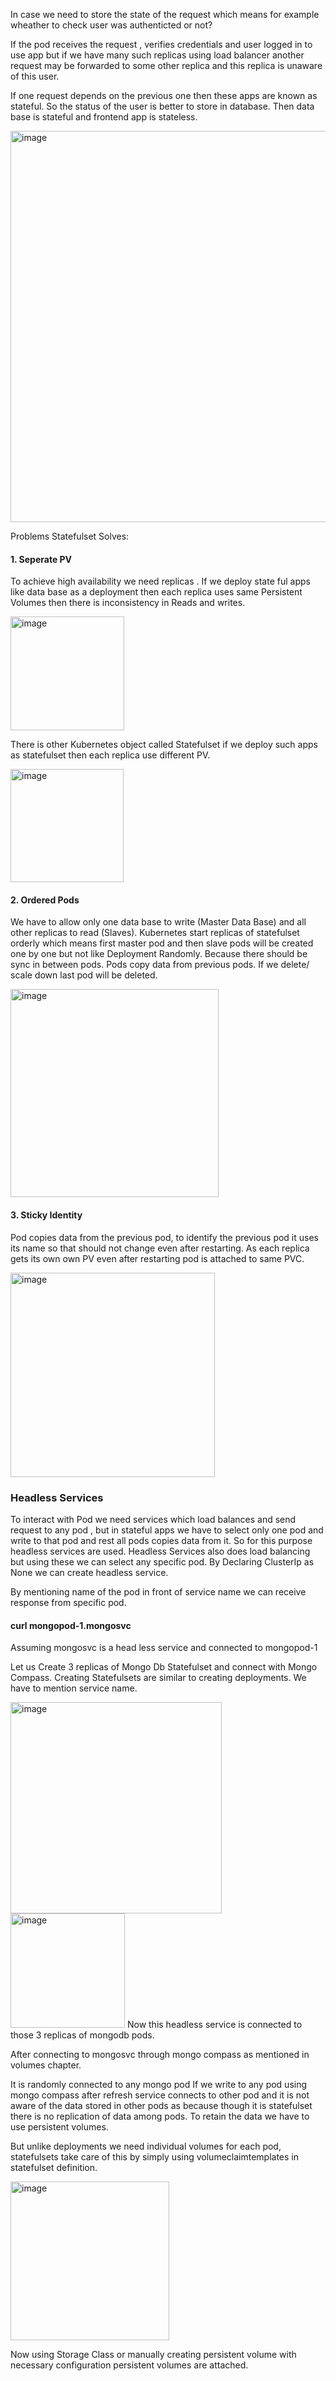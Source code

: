 In case we need to store the state of the request which means for example wheather to check user was authenticted or not?

If the pod receives the request , verifies credentials and user logged in to use app but if we have many such replicas using load balancer another request may be 
forwarded to some other replica and this replica is unaware of this user. 

If one request depends on the previous one then these apps are known as  stateful. So the status of the user is better to store in database.  Then data base is stateful and 
frontend app is stateless. 


<img width="626" alt="image" src="https://github.com/KORLA2/Kubernetes/assets/96729391/8239e298-1356-44fa-8ef3-674d5b171c18">

Problems Statefulset Solves:

#### 1. Seperate PV

To achieve high availability we need replicas . If we deploy state ful apps like data base as a deployment then each replica uses same Persistent Volumes then there is 
inconsistency in Reads and writes.
    
  <img width="182" alt="image" align="center" src="https://github.com/KORLA2/Kubernetes/assets/96729391/a02440d2-685d-4c8e-898c-b4c83f4c978a">


There is other Kubernetes object called Statefulset if we deploy such apps as statefulset then each replica use different PV.

  <img width="181" alt="image"  align="center" src="https://github.com/KORLA2/Kubernetes/assets/96729391/c2ce4e50-02ee-4883-9d4b-dd7cb72a8d95">

 #### 2. Ordered Pods 
 
We have to allow only one data base to write (Master Data Base) and all other replicas to read (Slaves).   Kubernetes start replicas of statefulset orderly which means first master pod and then slave pods will be created one by one  but not like Deployment Randomly. Because there should be sync in between pods. Pods copy data from previous pods. If we delete/ scale down  last pod will be deleted.
   
   <img width="333" alt="image" src="https://github.com/KORLA2/Kubernetes/assets/96729391/3915747a-e227-4a76-aa6c-c1d609fe25df">

#### 3. Sticky Identity

Pod copies data from the previous pod, to identify the previous pod it uses its name so that should not change even after restarting.
As each replica gets its own own PV even after restarting pod is attached to same PVC.

<img width="327" alt="image" src="https://github.com/KORLA2/Kubernetes/assets/96729391/67646c68-cd9f-4c32-9f2a-69df9d61e661">


### Headless Services

To interact with Pod we need services which  load balances and send request to any pod , but in stateful apps we have to select only one pod and write to that pod and 
rest all pods copies data from it. So for this purpose headless services are used. Headless Services also does load balancing but using these we can select any specific pod.
By Declaring ClusterIp as None we can create headless service.

By mentioning name of the pod in front of service name we can receive response from specific pod.

#### curl mongopod-1.mongosvc 
Assuming mongosvc is a head less service and connected to mongopod-1 

Let us Create 3 replicas of Mongo Db Statefulset and connect with Mongo Compass.
Creating Statefulsets are similar to creating deployments. We have to mention service name.

<img width="338" alt="image" src="https://github.com/KORLA2/Kubernetes/assets/96729391/5af6a1eb-ebac-4664-86b2-7bccbd00ea80">

<img width="183" alt="image" src="https://github.com/KORLA2/Kubernetes/assets/96729391/d934cc76-c6e7-446b-8665-896f9923a9aa">
Now this headless service is connected to those 3 replicas of mongodb pods.

After connecting to mongosvc through mongo compass as mentioned in volumes chapter.

It is randomly connected to any mongo pod If we write to any pod using mongo compass after refresh service connects to other pod and it is not aware of the data stored 
in other pods as because though it is statefulset there is no replication of data among pods.
To retain the data we have to use persistent volumes.

But unlike deployments we need individual volumes for each pod, statefulsets take care of this by simply using volumeclaimtemplates in statefulset definition.


<img width="254" alt="image" src="https://github.com/KORLA2/Kubernetes/assets/96729391/409fc490-02fd-4c4e-842b-4598d73ecf73">

Now using Storage Class or  manually creating persistent volume with necessary configuration persistent volumes are attached.


 
     

